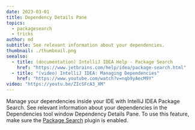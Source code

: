 ```yaml
---
date: 2023-03-01
title: Dependency Details Pane
topics:
  - packagesearch
  - tricks
author: md
subtitle: See relevant information about your dependencies.
thumbnail: ./thumbnail.png
seealso:
  - title: (documentation) IntelliJ IDEA Help - Package Search
    href: "https://www.jetbrains.com/help/idea/package-search.html"
  - title: "(video) IntelliJ IDEA: Managing Dependencies"
    href: "https://www.youtube.com/watch?v=nqb9yAecM9Y"
video: "https://youtu.be/ZIcSFcA3_XM"
---
```


Manage your dependencies inside your IDE with IntelliJ IDEA Package Search. See relevant information about your dependencies in the Dependencies tool window Dependency Details Pane.
To use this feature, make sure the [Package Search](https://www.jetbrains.com/help/idea/package-search.html) plugin is enabled.
